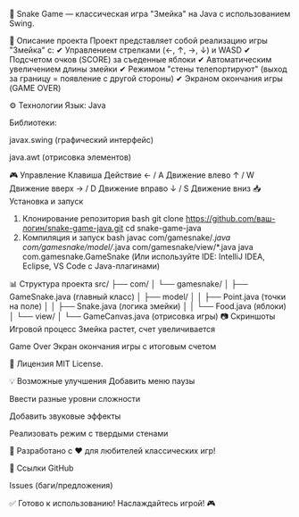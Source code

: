 🐍 Snake Game — классическая игра "Змейка" на Java с использованием Swing.

📌 Описание проекта
Проект представляет собой реализацию игры "Змейка" с:
✔ Управлением стрелками (←, ↑, →, ↓) и WASD
✔ Подсчетом очков (SCORE) за съеденные яблоки
✔ Автоматическим увеличением длины змейки
✔ Режимом "стены телепортируют" (выход за границу = появление с другой стороны)
✔ Экраном окончания игры (GAME OVER)

⚙ Технологии
Язык: Java

Библиотеки:

javax.swing (графический интерфейс)

java.awt (отрисовка элементов)

🎮 Управление
Клавиша	Действие
← / A	Движение влево
↑ / W	Движение вверх
→ / D	Движение вправо
↓ / S	Движение вниз
📥 Установка и запуск
1. Клонирование репозитория
bash
git clone https://github.com/ваш-логин/snake-game-java.git
cd snake-game-java
2. Компиляция и запуск
bash
javac com/gamesnake/*.java com/gamesnake/model/*.java com/gamesnake/view/*.java
java com.gamesnake.GameSnake
(Или используйте IDE: IntelliJ IDEA, Eclipse, VS Code с Java-плагинами)

📊 Структура проекта
src/
├── com/
│   └── gamesnake/
│       ├── GameSnake.java          (главный класс)
│       ├── model/
│       │   ├── Point.java          (точки на поле)
│       │   ├── Snake.java          (логика змейки)
│       │   └── Food.java           (яблоки)
│       └── view/
│           └── GameCanvas.java     (отрисовка игры)
📷 Скриншоты
Игровой процесс
Змейка растет, счет увеличивается

Game Over
Экран окончания игры с итоговым счетом

📜 Лицензия
MIT License.

💡 Возможные улучшения
Добавить меню паузы

Ввести разные уровни сложности

Добавить звуковые эффекты

Реализовать режим с твердыми стенами

🚀 Разработано с ❤️ для любителей классических игр!

🔗 Ссылки
GitHub

Issues (баги/предложения)

✅ Готово к использованию! Наслаждайтесь игрой! 🎮
